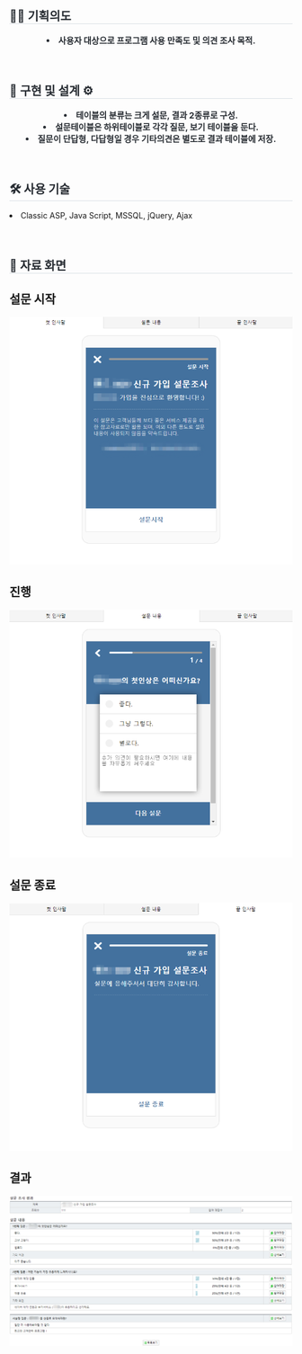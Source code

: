 <div align= "left"> 
    <h2 style="border-bottom: 1px solid #d8dee4; color: #282d33;"> ✍🏻 기획의도 </h2>  
    <div style="font-weight: 700; font-size: 15px; text-align: center; color: #282d33;">
        <li> 사용자 대상으로 프로그램 사용 만족도 및 의견 조사 목적. </li>
    </div> 
</div>
<br>
<br>
<div align= "left"> 
    <h2 style="border-bottom: 1px solid #d8dee4; color: #282d33;"> 🔨 구현 및 설계 ⚙ </h2>  
    <div style="font-weight: 700; font-size: 15px; text-align: center; color: #282d33;">
        <li> 테이블의 분류는 크게 설문, 결과 2종류로 구성. </li>
        <li> 설문테이블은 하위테이블로 각각 질문, 보기 테이블을 둔다. </li>
        <li> 질문이 단답형, 다답형일 경우 기타의견은 별도로 결과 테이블에 저장.  </li>
    </div> 
</div>
<br>
<br>
<div align= "left">
    <h2 style="border-bottom: 1px solid #d8dee4; color: #282d33;"> 🛠️ 사용 기술 </h2>
    <div style="margin: 0 auto; text-align: left;" align= "left">
        <li>Classic ASP, Java Script, MSSQL, jQuery, Ajax</li>
    </div>
</div>
<br>
<br>
<div align= "left">
    <h2 style="border-bottom: 1px solid #d8dee4; color: #282d33;"> 📃 자료 화면 </h2>
    <h2> 설문 시작 </h2>
    <div style="margin: 0 auto; text-align: left; color: #282d33;" align= "left">
        <img src="https://github.com/Hecarim-JYP/about_JYP/blob/main/%EC%82%AC%EC%9A%A9%EC%9E%90%20%EB%8C%80%EC%83%81%20%EC%84%A4%EB%AC%B8%EC%A1%B0%EC%82%AC/Welcome.png"/>                        
    </div>
    <h2> 진행 </h2>
    <div style="margin: 0 auto; text-align: left; color: #282d33;" align= "left">
        <img src="https://github.com/Hecarim-JYP/about_JYP/blob/main/%EC%82%AC%EC%9A%A9%EC%9E%90%20%EB%8C%80%EC%83%81%20%EC%84%A4%EB%AC%B8%EC%A1%B0%EC%82%AC/Answer.png"/>                        
    </div>
    <h2> 설문 종료 </h2>
    <div style="margin: 0 auto; text-align: left; color: #282d33;" align= "left">
        <img src="https://github.com/Hecarim-JYP/about_JYP/blob/main/%EC%82%AC%EC%9A%A9%EC%9E%90%20%EB%8C%80%EC%83%81%20%EC%84%A4%EB%AC%B8%EC%A1%B0%EC%82%AC/End.png"/>
    </div>
    <h2> 결과 </h2>
    <div style="margin: 0 auto; text-align: left; color: #282d33;" align= "left">
        <img src="https://github.com/Hecarim-JYP/about_JYP/blob/main/%EC%82%AC%EC%9A%A9%EC%9E%90%20%EB%8C%80%EC%83%81%20%EC%84%A4%EB%AC%B8%EC%A1%B0%EC%82%AC/Result.png"/>
    </div>    
</div>
